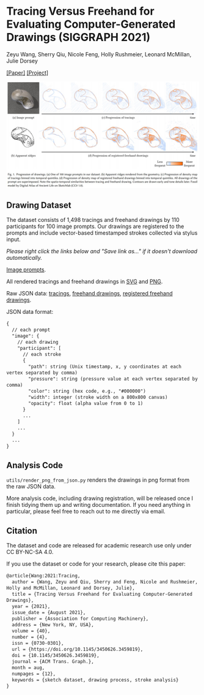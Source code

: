 # Tracing Versus Freehand for Evaluating Computer-Generated Drawings (SIGGRAPH 2021)

Zeyu Wang, Sherry Qiu, Nicole Feng, Holly Rushmeier, Leonard McMillan, Julie Dorsey

[[Paper]](https://graphics.cs.yale.edu/sites/default/files/tracing-vs-freehand_0.pdf)
[[Project]](http://tracer.cs.yale.edu:8000/tracing-vs-freehand/)

![teaser](teaser.jpg)

## Drawing Dataset

The dataset consists of 1,498 tracings and freehand drawings by 110 participants for 100 image prompts. Our drawings are registered to the prompts and include vector-based timestamped strokes collected via stylus input.

*Please right click the links below and "Save link as..." if it doesn't download automatically.*

[Image prompts](http://tracer.cs.yale.edu:8000/tracing-vs-freehand/data/images.zip).

All rendered tracings and freehand drawings in [SVG](http://tracer.cs.yale.edu:8000/tracing-vs-freehand/data/svg.zip) and [PNG](http://tracer.cs.yale.edu:8000/tracing-vs-freehand/data/png.zip).

Raw JSON data: [tracings](http://tracer.cs.yale.edu:8000/tracing-vs-freehand/data/tracings.json), [freehand drawings](http://tracer.cs.yale.edu:8000/tracing-vs-freehand/data/drawings.json), [registered freehand drawings](http://tracer.cs.yale.edu:8000/tracing-vs-freehand/data/drawings_registered.json).

JSON data format:
```
{
  // each prompt
  "image": {
    // each drawing
    "participant": [
      // each stroke
      {
        "path": string (Unix timestamp, x, y coordinates at each vertex separated by comma)
        "pressure": string (pressure value at each vertex separated by comma)
        "color": string (hex code, e.g., "#000000")
        "width": integer (stroke width on a 800x800 canvas)
        "opacity": float (alpha value from 0 to 1)
      }
      ...
    ]
    ...
  }
  ...
}
```

## Analysis Code

`utils/render_png_from_json.py` renders the drawings in png format from the raw JSON data.

More analysis code, including drawing registration, will be released once I finish tidying them up and writing documentation. If you need anything in particular, please feel free to reach out to me directly via email.

## Citation

The dataset and code are released for academic research use only under CC BY-NC-SA 4.0.

If you use the dataset or code for your research, please cite this paper:
```
@article{Wang:2021:Tracing,
  author = {Wang, Zeyu and Qiu, Sherry and Feng, Nicole and Rushmeier,  Holly and McMillan, Leonard and Dorsey, Julie},
  title = {Tracing Versus Freehand for Evaluating Computer-Generated Drawings},
  year = {2021},
  issue_date = {August 2021},
  publisher = {Association for Computing Machinery},
  address = {New York, NY, USA},
  volume = {40},
  number = {4},
  issn = {0730-0301},
  url = {https://doi.org/10.1145/3450626.3459819},
  doi = {10.1145/3450626.3459819},
  journal = {ACM Trans. Graph.},
  month = aug,
  numpages = {12},
  keywords = {sketch dataset, drawing process, stroke analysis}
}
```
